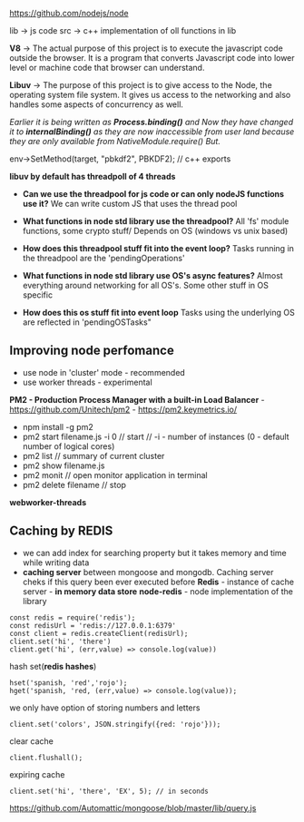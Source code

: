 https://github.com/nodejs/node

lib -> js code
src -> c++ implementation of oll functions in lib

**V8** -> The actual purpose of this project is to execute the javascript code outside the browser. It is a program that converts Javascript code into lower level or machine code that browser can understand.

**Libuv** -> The purpose of this project is to give access to the Node, the operating system file system. It gives us access to the networking and also handles some aspects of concurrency as well.

*Earlier it is being written as **Process.binding()** and Now they have changed it to **internalBinding()** as they are now inaccessible from user land because they are only available from NativeModule.require() But.*

env->SetMethod(target, "pbkdf2", PBKDF2);  // c++ exports

**libuv by default has threadpoll of 4 threads**

- **Can we use the threadpool for js code or can only nodeJS functions use it?** We can write custom JS that uses the thread pool
- **What functions in node std library use the threadpool?** All 'fs' module functions, some crypto stuff/ Depends on OS (windows vs unix based)
- **How does this threadpool stuff fit into the event loop?** Tasks running in the threadpool are the 'pendingOperations'

- **What functions in node std library use OS's async features?** Almost everything around networking for all OS's. Some other stuff in OS specific
- **How does this os stuff fit into event loop** Tasks using the underlying OS are reflected in 'pendingOSTasks"

## Improving node perfomance

- use node in 'cluster' mode - recommended
- use worker threads - experimental

**PM2 - Production Process Manager with a built-in Load Balancer** - https://github.com/Unitech/pm2 - https://pm2.keymetrics.io/
- npm install -g pm2 
- pm2 start filename.js -i 0 // start // -i - number of instances (0 - default number of logical cores)
- pm2 list // summary of current cluster
- pm2 show filename.js
- pm2 monit // open monitor application in terminal
- pm2 delete filename // stop

**webworker-threads**

## Caching by REDIS
- we can add index for searching property but it takes memory and time while writing data
- **caching server** between mongoose and mongodb. Caching server cheks if this query been ever executed before
**Redis** - instance of cache server - **in memory data store**
**node-redis** - node implementation of the library
```
const redis = require('redis');
const redisUrl = 'redis://127.0.0.1:6379'
const client = redis.createClient(redisUrl);
client.set('hi', 'there')
client.get('hi', (err,value) => console.log(value))
```
hash set(**redis hashes**)
```
hset('spanish, 'red','rojo');
hget('spanish, 'red, (err,value) => console.log(value));
```
we only have option of storing numbers and letters 
```
client.set('colors', JSON.stringify({red: 'rojo'}));
```
clear cache 
```
client.flushall();
```
expiring cache
```
client.set('hi', 'there', 'EX', 5); // in seconds
```
https://github.com/Automattic/mongoose/blob/master/lib/query.js

